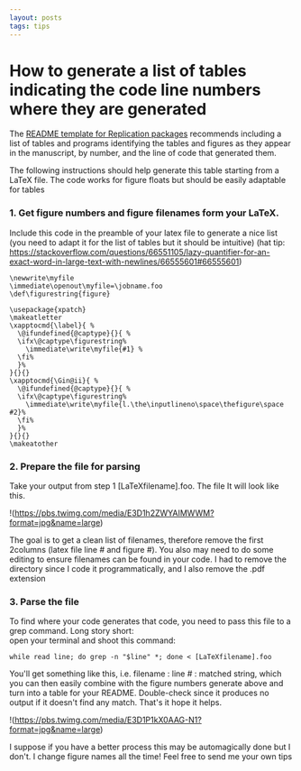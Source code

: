 ```yaml
---
layout: posts
tags: tips
---
```


# How to generate a list of tables indicating the code line numbers where they are generated

The [README template for Replication packages](https://social-science-data-editors.github.io/template_README/) 
recommends including a list of tables and programs identifying the tables and figures as they appear in the manuscript, by number,
and the line of code that generated them. 

The following instructions should help generate this table starting from a LaTeX file. The code works for figure floats but should be easily 
adaptable for tables 

### 1. Get figure numbers and figure filenames form your LaTeX. 

Include this code in the preamble of your latex file to generate a nice list (you need to adapt it for the list of tables but it should be intuitive)
(hat tip: https://stackoverflow.com/questions/66551105/lazy-quantifier-for-an-exact-word-in-large-text-with-newlines/66555601#66555601)

```
\newwrite\myfile
\immediate\openout\myfile=\jobname.foo
\def\figurestring{figure}

\usepackage{xpatch}
\makeatletter
\xapptocmd{\label}{ %
  \@ifundefined{@captype}{}{ %
  \ifx\@captype\figurestring%
    \immediate\write\myfile{#1} %
  \fi%
  }%
}{}{}
\xapptocmd{\Gin@ii}{ %
  \@ifundefined{@captype}{}{ %
  \ifx\@captype\figurestring%
    \immediate\write\myfile{l.\the\inputlineno\space\thefigure\space #2}%
  \fi%
  }%
}{}{}
\makeatother
```

### 2. Prepare the file for parsing
Take your output from step 1 [LaTeXfilename].foo. The file  It will look like this. 

!(https://pbs.twimg.com/media/E3D1h2ZWYAIMWWM?format=jpg&name=large)

The goal is to get a clean list of filenames, therefore remove the first 2columns (latex file line # and figure #). 
You also may need to do some editing to ensure filenames can be found in your code. I had to remove the directory since I 
code it programmatically, and I also remove the .pdf extension

### 3. Parse the file

To find where your code generates that code, you need to pass this file to a grep command. Long story short:  
open your terminal and shoot this command:
```
while read line; do grep -n "$line" *; done < [LaTeXfilename].foo
```
You'll get something like this, i.e. filename : line # : matched string, which you can then easily combine with the figure numbers generate above and turn into a table for your README. Double-check since it produces no output if it doesn't find any match. That's it hope it helps.

!(https://pbs.twimg.com/media/E3D1P1kX0AAG-N1?format=jpg&name=large)

I suppose if you have a better process this may be automagically done but I don't. 
I change figure names all the time! Feel free to send me your own tips
